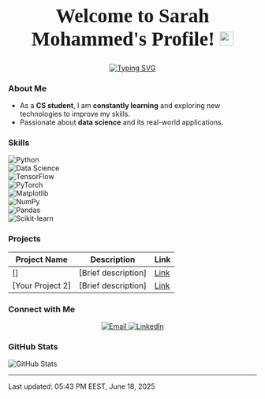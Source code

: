 <h1 align="center" style="font-size: 40px; font-family: 'Playfair Display', serif;">
  Welcome to Sarah Mohammed's Profile!  
  <img src="https://media.giphy.com/media/hvRJCLFzcasrR4ia7z/giphy.gif" width="28">
</h1>

<!-- Typing SVG by DenverCoder1 - https://github.com/DenverCoder1/readme-typing-svg -->
<p align="center">
  <a href="https://git.io/typing-svg"><img src="https://readme-typing-svg.demolab.com?font=Fira+Code&size=25&pause=1000&color=30F7A7&center=true&vCenter=true&width=435&height=82&lines=A+Data+Scientist" alt="Typing SVG" /></a>
</p>

### About Me  
- As a **CS student**, I am **constantly learning** and exploring new technologies to improve my skills.  
- Passionate about **data science** and its real-world applications.  

### Skills  
![Python](https://img.shields.io/badge/Python-3776AB.svg?style=flat-square&logo=python&logoColor=white)  
![Data Science](https://img.shields.io/badge/Data%20Science-FF6F61.svg?style=flat-square)  
![TensorFlow](https://img.shields.io/badge/TensorFlow-FF6F00.svg?style=flat-square&logo=tensorflow&logoColor=white)  
![PyTorch](https://img.shields.io/badge/PyTorch-EE4C2C.svg?style=flat-square&logo=pytorch&logoColor=white)  
![Matplotlib](https://img.shields.io/badge/Matplotlib-11557C.svg?style=flat-square&logo=matplotlib&logoColor=white)  
![NumPy](https://img.shields.io/badge/NumPy-013243.svg?style=flat-square&logo=numpy&logoColor=white)  
![Pandas](https://img.shields.io/badge/Pandas-150458.svg?style=flat-square&logo=pandas&logoColor=white)  
![Scikit-learn](https://img.shields.io/badge/Scikit-learn-F7931E.svg?style=flat-square&logo=scikit-learn&logoColor=white)  

### Projects  
| Project Name       | Description              | Link                |
|--------------------|--------------------------|---------------------|
| []   | [Brief description]      | [Link](#)           |
| [Your Project 2]   | [Brief description]      | [Link](#)           |

### Connect with Me  
<p align="center">
  <a href="mailto:st473614@gmail.com">
    <img src="https://img.shields.io/badge/Email-red?style=for-the-badge&logo=gmail&logoColor=white" alt="Email" />
  </a>
  <a href="https://www.linkedin.com/in/sarah-mohammed-b8135a204/" target="_blank">
    <img src="https://img.shields.io/badge/LinkedIn-0A66C2?style=for-the-badge&logo=linkedin&logoColor=white" alt="LinkedIn" />
  </a>
</p>

### GitHub Stats  
![GitHub Stats](https://github-readme-stats.vercel.app/api?username=SarahMohammed64&show_icons=true&theme=radical)

---

Last updated: 05:43 PM EEST, June 18, 2025





